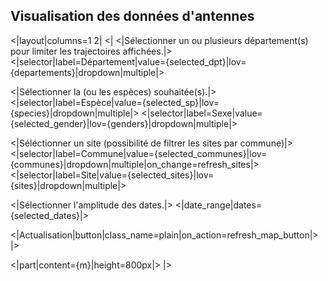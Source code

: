 ## Visualisation des données d'antennes

<|layout|columns=1 2|
<|
<|Sélectionner un ou plusieurs département(s) pour limiter les trajectoires affichées.|>
<|selector|label=Département|value={selected_dpt}|lov={departements}|dropdown|multiple|>

<|Sélectionner la (ou les espèces) souhaitée(s).|>
<|selector|label=Espèce|value={selected_sp}|lov={species}|dropdown|multiple|>
<|selector|label=Sexe|value={selected_gender}|lov={genders}|dropdown|multiple|>

<|Séléctionner un site (possibilité de filtrer les sites par commune)|>
<|selector|label=Commune|value={selected_communes}|lov={communes}|dropdown|multiple|on_change=refresh_sites|>
<|selector|label=Site|value={selected_sites}|lov={sites}|dropdown|multiple|>

<|Sélectionner l'amplitude des dates.|>
<|date_range|dates={selected_dates}|>

<|Actualisation|button|class_name=plain|on_action=refresh_map_button|>
|>

<|part|content={m}|height=800px|>
|>
